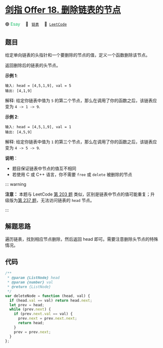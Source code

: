 # [剑指 Offer 18. 删除链表的节点](https://leetcode.cn/problems/shan-chu-lian-biao-de-jie-dian-lcof/)

🟢 <font color=#15bd66>Esay</font>&emsp; 🔖&ensp; [`链表`](/leetcode/outline/tag/linked-list.md)&emsp; 🔗&ensp;[`LeetCode`](https://leetcode.cn/problems/shan-chu-lian-biao-de-jie-dian-lcof/)

## 题目

给定单向链表的头指针和一个要删除的节点的值，定义一个函数删除该节点。

返回删除后的链表的头节点。

**示例 1**:

```
输入: head = [4,5,1,9], val = 5
输出: [4,1,9]
```

解释: 给定你链表中值为 `5` 的第二个节点，那么在调用了你的函数之后，该链表应变为 `4 -> 1 -> 9`.

**示例 2**:

```
输入: head = [4,5,1,9], val = 1
输出: [4,5,9]
```

解释: 给定你链表中值为 `1` 的第三个节点，那么在调用了你的函数之后，该链表应变为 `4 -> 5 -> 9`.

**说明**：

- 题目保证链表中节点的值互不相同
- 若使用 C 或 C++ 语言，你不需要 `free` 或 `delete` 被删除的节点

::: warning

**注意：** 本题与 LeetCode [第 203 题](./0203.md) 类似，区别是链表中节点的值可能重复；升级版为[第 237 题](./0237.md)，无法访问链表的 `head` 节点。

:::

## 解题思路

遍历链表，找到相应节点删除，然后返回 head 即可。需要注意删除头节点的特殊情况。

## 代码

```javascript
/**
 * @param {ListNode} head
 * @param {number} val
 * @return {ListNode}
 */
var deleteNode = function (head, val) {
  if (head.val == val) return head.next;
  let prev = head;
  while (prev.next) {
    if (prev.next.val == val) {
      prev.next = prev.next.next;
      return head;
    }
    prev = prev.next;
  }
};
```
